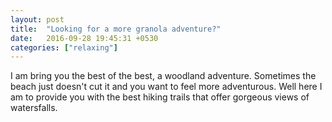 ```yaml
---
layout: post
title:  "Looking for a more granola adventure?"
date:   2016-09-28 19:45:31 +0530
categories: ["relaxing"]
---
```


I am bring you the best of the best, a woodland adventure. Sometimes the beach just doesn't cut it and you want to feel more adventurous. Well here I am to provide you with the best hiking trails that offer gorgeous views of watersfalls. 

<a data-pin-do="embedPin" href="https://www.pinterest.com/pin/154881674662296444/"></a>
<script async defer src="//assets.pinterest.com/js/pinit.js"></script>